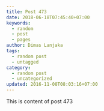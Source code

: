```yaml
---
title: Post 473
date: 2018-06-18T07:45:40+07:00
keywords:
  - random
  - post
  - pages
author: Dimas Lanjaka
tags:
  - random post
  - untagged
category:
  - random post
  - uncategorized
updated: 2016-11-08T08:03:16+07:00
---
```

This is content of post 473